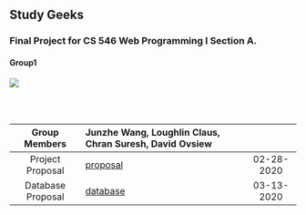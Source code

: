 ## Study Geeks
### Final Project for CS 546 Web Programming I Section A.
#### Group1

![](https://github.com/JWang169/LintCodeJava/blob/master/static/Gifs/Snape.gif)

<br>
<br>

| __Group Members__ | Junzhe Wang, Loughlin Claus, Chran Suresh, David Ovsiew | |
|:-----------------:|:----------------------------------|:------------:|
| Project Proposal | [proposal](./files/Proposal.pdf)  | 02-28-2020 |
|Database Proposal| [database](./files/databaseProposal.pdf)| 03-13-2020 |

